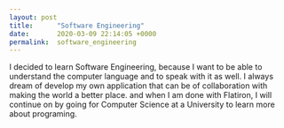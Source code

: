 ```yaml
---
layout: post
title:      "Software Engineering"
date:       2020-03-09 22:14:05 +0000
permalink:  software_engineering
---
```



I decided to learn Software Engineering, because I want to be able to understand the computer language and to speak with it as well. I always dream of develop my own application that can be of collaboration with making the world a better place. and when I am done with Flatiron, I will continue on by going for Computer Science at a University to learn more about programing.
